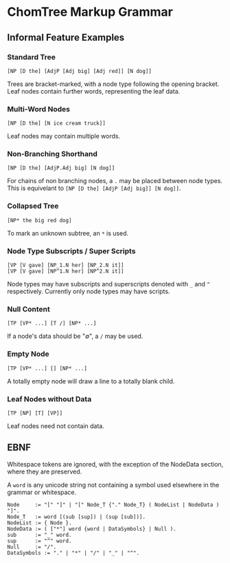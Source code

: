 # ChomTree Markup Grammar

## Informal Feature Examples

### Standard Tree

```
[NP [D the] [AdjP [Adj big] [Adj red]] [N dog]]
```

Trees are bracket-marked, with a node type following the opening bracket. Leaf
nodes contain further words, representing the leaf data.

### Multi-Word Nodes

```
[NP [D the] [N ice cream truck]]
```

Leaf nodes may contain multiple words.

### Non-Branching Shorthand

```
[NP [D the] [AdjP.Adj big] [N dog]]
```

For chains of non branching nodes, a `.` may be placed between node types. This
is equivelant to `[NP [D the] [AdjP [Adj big]] [N dog]]`.

### Collapsed Tree

```
[NP* the big red dog]
```

To mark an unknown subtree, an `*` is used.

### Node Type Subscripts / Super Scripts

```
[VP [V gave] [NP_1.N her] [NP_2.N it]]
[VP [V gave] [NP^1.N her] [NP^2.N it]]
```

Node types may have subscripts and superscripts denoted with `_` and `^`
respectively. Currently only node types may have scripts.

### Null Content

```
[TP [VP* ...] [T /] [NP* ...]
```

If a node's data should be "∅", a `/` may be used.

### Empty Node

```
[TP [VP* ...] [] [NP* ...]
```

A totally empty node will draw a line to a totally blank child.

### Leaf Nodes without Data

```
[TP [NP] [T] [VP]]
```

Leaf nodes need not contain data.

## EBNF

Whitespace tokens are ignored, with the exception of the NodeData section,
where they are preserved.

A `word` is any unicode string not containing a symbol used elsewhere in the
grammar or whitespace.

```
Node     := "[" "]" | "[" Node_T {"." Node_T} ( NodeList | NodeData ) "]".
Node_T   := word [(sub [sup]) | (sup [sub])].
NodeList := { Node }.
NodeData := ( ["*"] word {word | DataSymbols} | Null ).
sub      := "_" word.
sup      := "^" word.
Null     := "/".
DataSymbols := "." | "*" | "/" | "_" | "^".
```
